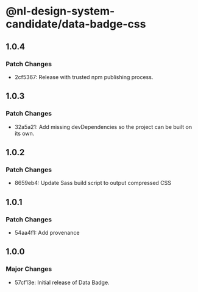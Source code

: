 # @nl-design-system-candidate/data-badge-css

## 1.0.4

### Patch Changes

- 2cf5367: Release with trusted npm publishing process.

## 1.0.3

### Patch Changes

- 32a5a21: Add missing devDependencies so the project can be built on its own.

## 1.0.2

### Patch Changes

- 8659eb4: Update Sass build script to output compressed CSS

## 1.0.1

### Patch Changes

- 54aa4f1: Add provenance

## 1.0.0

### Major Changes

- 57cf13e: Initial release of Data Badge.
